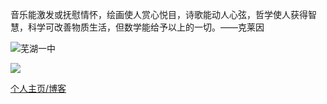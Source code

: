 音乐能激发或抚慰情怀，绘画使人赏心悦目，诗歌能动人心弦，哲学使人获得智慧，科学可改善物质生活，但数学能给予以上的一切。——克莱因


![芜湖一中](https://pic.imgdb.cn/item/6561a49bc458853aef53cbc8.jpg)

![](bilibili:BV14L411f7rS)

[个人主页/博客](https://mahaoming2022.github.io)
